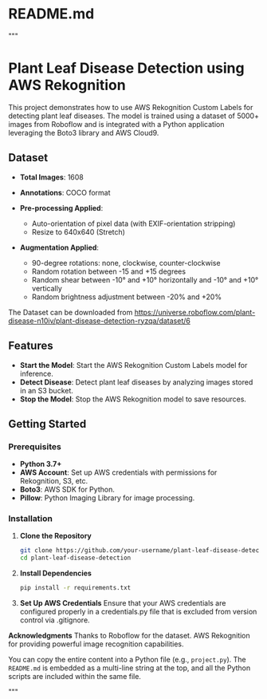 # README.md

"""
# Plant Leaf Disease Detection using AWS Rekognition

This project demonstrates how to use AWS Rekognition Custom Labels for detecting plant leaf diseases. The model is trained using a dataset of 5000+ images from Roboflow and is integrated with a Python application leveraging the Boto3 library and AWS Cloud9.

## Dataset
- **Total Images**: 1608
- **Annotations**: COCO format
- **Pre-processing Applied**:
  - Auto-orientation of pixel data (with EXIF-orientation stripping)
  - Resize to 640x640 (Stretch)

- **Augmentation Applied**:
  - 90-degree rotations: none, clockwise, counter-clockwise
  - Random rotation between -15 and +15 degrees
  - Random shear between -10° and +10° horizontally and -10° and +10° vertically
  - Random brightness adjustment between -20% and +20%

The Dataset can be downloaded from https://universe.roboflow.com/plant-disease-n10iv/plant-disease-detection-ryzqa/dataset/6

## Features
- **Start the Model**: Start the AWS Rekognition Custom Labels model for inference.
- **Detect Disease**: Detect plant leaf diseases by analyzing images stored in an S3 bucket.
- **Stop the Model**: Stop the AWS Rekognition model to save resources.

## Getting Started

### Prerequisites
- **Python 3.7+**
- **AWS Account**: Set up AWS credentials with permissions for Rekognition, S3, etc.
- **Boto3**: AWS SDK for Python.
- **Pillow**: Python Imaging Library for image processing.

### Installation

1. **Clone the Repository**
   ```bash
   git clone https://github.com/your-username/plant-leaf-disease-detection.git
   cd plant-leaf-disease-detection

2. **Install Dependencies**
   ```bash
   pip install -r requirements.txt

3. **Set Up AWS Credentials**
Ensure that your AWS credentials are configured properly in a credentials.py file that is excluded from version control via .gitignore.

**Acknowledgments**
Thanks to Roboflow for the dataset.
AWS Rekognition for providing powerful image recognition capabilities.

You can copy the entire content into a Python file (e.g., `project.py`). The `README.md` is embedded as a multi-line string at the top, and all the Python scripts are included within the same file.

"""


